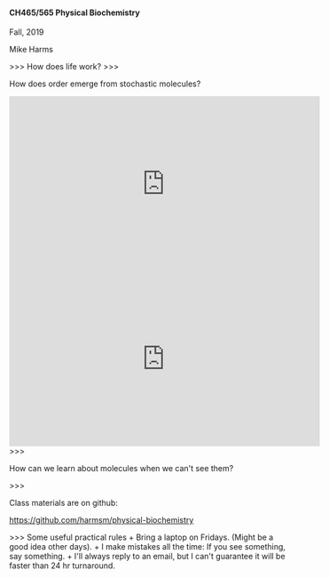 <h4>CH465/565 Physical Biochemistry</h4>
<p>Fall, 2019</p>
<p>Mike Harms</p>
>>>
How does life work?
>>>
<p>How does order emerge from stochastic molecules?</p>
<div class="row">
    <div class="col-sm">
        <iframe width="560" height="315" src="https://www.youtube.com/embed/JhPfYiI57Qc?rel=0;&autoplay=1&mute=1&loop=1&playlist=JhPfYiI57Qc" frameborder="0" allow="accelerometer; autoplay; encrypted-media; gyroscope; picture-in-picture" allowfullscreen></iframe>
    </div>
    <div class="col-sm">
        <iframe width="560" height="315" src="https://www.youtube.com/embed/N97cgUqV0Cg?rel=0;&autoplay=1&mute=1&loop=1&playlist=N97cgUqV0Cg" frameborder="0" allow="accelerometer; autoplay; encrypted-media; gyroscope; picture-in-picture" allowfullscreen></iframe>
    </div> 
</div>
>>>
<p>How can we learn about molecules when we can't see them?</p>
>>>
<p>Class materials are on github:</p>
<p><a href="https://github.com/harmsm/physical-biochemistry/">https://github.com/harmsm/physical-biochemistry</a></p>
>>>
Some useful practical rules
+ Bring a laptop on Fridays.  (Might be a good idea other days).
+ I make mistakes all the time: If you see something, say something.
+ I'll always reply to an email, but I can't guarantee it will be faster than 24 hr turnaround.
